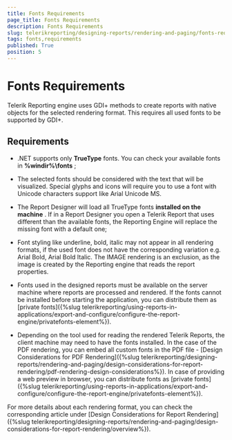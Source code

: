 ```yaml
---
title: Fonts Requirements
page_title: Fonts Requirements 
description: Fonts Requirements
slug: telerikreporting/designing-reports/rendering-and-paging/fonts-requirements
tags: fonts,requirements
published: True
position: 5
---
```


# Fonts Requirements



Telerik Reporting engine uses GDI+ methods to create reports with native objects for the selected rendering format. This requires all used fonts to be supported by GDI+.       

## Requirements

* .NET supports only __TrueType__  fonts. You can check your available fonts in __%windir%\fonts__ ;             

* The selected fonts should be considered with the text that will be visualized. Special glyphs and icons will require you to use a font with Unicode characters support like Arial Unicode MS.             

* The Report Designer will load all TrueType fonts __installed on the machine__ . If in a Report Designer you open a Telerik Report that uses different than the available fonts, the Reporting Engine will replace the missing font with a default one;             

* Font styling like underline, bold, italic may not appear in all rendering formats, if the used font does not have the corresponding variation e.g. Arial Bold, Arial Bold Italic. The IMAGE rendering is an exclusion, as the image is created by the Reporting engine that reads the report properties.             

* Fonts used in the designed reports must be available on the server machine where reports are processed and rendered. If the fonts cannot be installed before starting the application, you can distribute them as [private fonts]({%slug telerikreporting/using-reports-in-applications/export-and-configure/configure-the-report-engine/privatefonts-element%}).             

* Depending on the tool used for reading the rendered Telerik Reports, the client machine may need to have the fonts installed. In the case of the PDF rendering, you can embed all custom fonts in the PDF file - [Design Considerations for PDF Rendering]({%slug telerikreporting/designing-reports/rendering-and-paging/design-considerations-for-report-rendering/pdf-rendering-design-considerations%}). In case of providing a web preview in browser, you can distribute fonts as [private fonts]({%slug telerikreporting/using-reports-in-applications/export-and-configure/configure-the-report-engine/privatefonts-element%}).             

For more details about each rendering format, you can check the corresponding article under [Design Considerations for Report Rendering]({%slug telerikreporting/designing-reports/rendering-and-paging/design-considerations-for-report-rendering/overview%}).         

